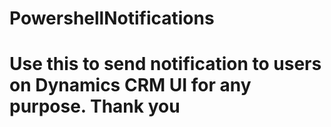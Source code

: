 # PowershellNotifications
# Use this to send notification to users on Dynamics CRM UI for any purpose. Thank you
